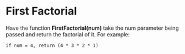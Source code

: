 # First Factorial

Have the function **FirstFactorial(num)** take the num parameter being passed and return the factorial of it. For example: 

```if num = 4, return (4 * 3 * 2 * 1)```
